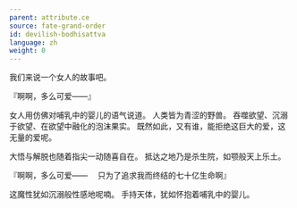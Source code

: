 ```yaml
---
parent: attribute.ce
source: fate-grand-order
id: devilish-bodhisattva
language: zh
weight: 0
---
```


我们来说一个女人的故事吧。

『啊啊，多么可爱——』

女人用仿佛对哺乳中的婴儿的语气说道。
人类皆为青涩的野兽。
吞噬欲望、沉溺于欲望、在欲望中融化的泡沫果实。
既然如此，又有谁，能拒绝这巨大的爱，这无量的爱呢。

大悟与解脱也随着指尖一动随喜自在。
抵达之地乃是杀生院，如颚般天上乐土。

『啊啊，多么可爱——
　只为了追求我而终结的七十亿生命啊』

这魔性犹如沉溺般性感地呢喃。
手持天体，犹如怀抱着哺乳中的婴儿。
